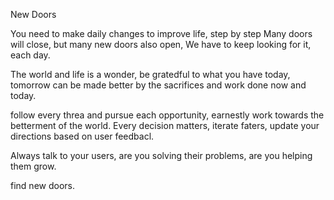 New Doors

You need to make daily changes to improve life, step by step
Many doors will close, but many new doors also open,
We have to keep looking for it, each day.

The world and life is a wonder, be gratedful to what you have today,
tomorrow can be made better by the sacrifices and work done now and today.

follow every threa and pursue each opportunity, earnestly work towards the betterment of the world.
Every decision matters, iterate faters, update your directions based on user feedbacl.

Always talk to your users, are you solving their problems, are you helping them grow.

find new doors.